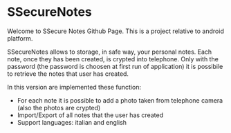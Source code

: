 SSecureNotes
============

Welcome to SSecure Notes Github Page. This is a project relative to android platform.

SSecureNotes allows to storage, in safe way, your personal notes. Each note, once they has been created,
is crypted into telephone. Only with the password (the password is choosen at first run of application)
it is possibile to retrieve the notes that user has created. 

In this version are implemented these function: 

<ul>
  <li>For each note it is possible to add a photo taken from telephone camera (also the photos are crypted)</li>
  <li>Import/Export of all notes that the user has created </li>
  <li>Support languages: italian and english </li>
</ul>
